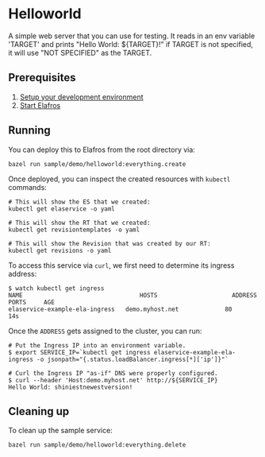 # Helloworld

A simple web server that you can use for testing. It reads in an
env variable 'TARGET' and prints "Hello World: ${TARGET}!" if
TARGET is not specified, it will use "NOT SPECIFIED" as the TARGET.

## Prerequisites

1. [Setup your development environment](../DEVELOPMENT.md#getting-started)
2. [Start Elafros](../README.md#start-elafros)

## Running

You can deploy this to Elafros from the root directory via:
```shell
bazel run sample/demo/helloworld:everything.create
```

Once deployed, you can inspect the created resources with `kubectl` commands:

```shell
# This will show the ES that we created:
kubectl get elaservice -o yaml

# This will show the RT that we created:
kubectl get revisiontemplates -o yaml

# This will show the Revision that was created by our RT:
kubectl get revisions -o yaml

```

To access this service via `curl`, we first need to determine its ingress address:
```shell
$ watch kubectl get ingress
NAME                                 HOSTS                     ADDRESS   PORTS     AGE
elaservice-example-ela-ingress   demo.myhost.net             80        14s
```

Once the `ADDRESS` gets assigned to the cluster, you can run:

```shell
# Put the Ingress IP into an environment variable.
$ export SERVICE_IP=`kubectl get ingress elaservice-example-ela-ingress -o jsonpath="{.status.loadBalancer.ingress[*]['ip']}"`

# Curl the Ingress IP "as-if" DNS were properly configured.
$ curl --header 'Host:demo.myhost.net' http://${SERVICE_IP}
Hello World: shiniestnewestversion!
```

## Cleaning up

To clean up the sample service:

```shell
bazel run sample/demo/helloworld:everything.delete
```
